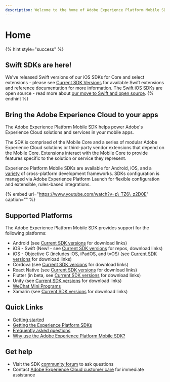 ```yaml
---
description: Welcome to the home of Adobe Experience Platform Mobile SDK documentation.
---
```


# Home

{% hint style="success" %}
## Swift SDKs are here!

We've released Swift versions of our iOS SDKs for Core and select extensions - please see [Current SDK Versions](resources/upgrading-to-aep/current-sdk-versions.md) for available Swift extensions and reference documentation for more information. The Swift iOS SDKs are open source - read more about [our move to Swift and open source](https://medium.com/adobetech/adobe-experience-platform-mobile-sdks-move-to-swift-for-ios-6aa67b67b4d4).
{% endhint %}

## Bring the Adobe Experience Cloud to your apps

The Adobe Experience Platform Mobile SDK helps power Adobe's Experience Cloud solutions and services in your mobile apps.

The SDK is comprised of the Mobile Core and a series of modular Adobe Experience Cloud solutions or third-party vendor extensions that depend on the Mobile Core. Extensions interact with the Mobile Core to provide features specific to the solution or service they represent.

Experience Platform Mobile SDKs are available for Android, iOS, and a [variety](./#supported-platforms) of cross-platform development frameworks. SDKs configuration is managed via Adobe Experience Platform Launch for flexible configuration and extensible, rules-based integrations.

{% embed url="https://www.youtube.com/watch?v=p\_TZ6\_z2D0E" caption="" %}

## Supported Platforms

The Adobe Experience Platform Mobile SDK provides support for the following platforms:

* Android \(see [Current SDK versions](resources/upgrading-to-aep/current-sdk-versions.md#android) for download links\)
* iOS - Swift \(New! - see [Current SDK versions](resources/upgrading-to-aep/current-sdk-versions.md#android) for repos, download links\)
* iOS - Objective C \(includes iOS, iPadOS, and tvOS\) \(see [Current SDK versions](resources/upgrading-to-aep/current-sdk-versions.md#ios) for download links\)
* Cordova \(see [Current SDK versions](resources/upgrading-to-aep/current-sdk-versions.md#cordova) for download links\)
* React Native \(see [Current SDK versions](resources/upgrading-to-aep/current-sdk-versions.md#react-native) for download links\)
* Flutter \(in beta, see [Current SDK versions](resources/upgrading-to-aep/current-sdk-versions.md#flutter-beta) for download links\)
* Unity \(see [Current SDK versions](resources/upgrading-to-aep/current-sdk-versions.md) for download links\)
* [WeChat Mini Programs](resources/adobe-experience-platform-mini-programs-sdk/)
* Xamarin \(see [Current SDK versions](resources/upgrading-to-aep/current-sdk-versions.md#xamarin) for download links\)

## Quick Links

* [Getting started](getting-started/create-a-mobile-property.md)
* [Getting the Experience Platform SDKs](getting-started/get-the-sdk.md)
* [Frequently asked questions](resources/frequently-asked-questions/)
* [Why use the Adobe Experience Platform Mobile SDK?](https://medium.com/adobetech/accelerate-your-mobile-application-development-with-adobe-experience-platform-mobile-sdk-and-launch-ed023536d611)

## Get help

* Visit the SDK [community forum](https://forums.adobe.com/community/experience-cloud/platform/launch/sdk) to ask questions
* Contact [Adobe Experience Cloud customer care](https://helpx.adobe.com/contact/enterprise-support.ec.html) for immediate assistance

